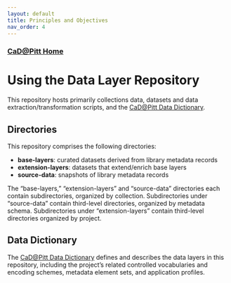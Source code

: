 ```yaml
---
layout: default
title: Principles and Objectives
nav_order: 4
---
```


### [CaD@Pitt Home](http://cadatpitt.github.io)
# Using the Data Layer Repository

This repository hosts primarily collections data, datasets and data extraction/transformation scripts, and the [CaD@Pitt Data Dictionary](https://github.com/CaDatPitt/data-layers/wiki).

## Directories
This repository comprises the following directories:
* **base-layers**: curated datasets derived from library metadata records
* **extension-layers**: datasets that extend/enrich base layers
* **source-data**: snapshots of library metadata records
<!--* **processing-tools**: scripts for extracting and transforming data from library metadata records-->

The “base-layers,” “extension-layers” and “source-data” directories each contain subdirectories, organized by collection. Subdirectories under “source-data” contain third-level directories, organized by metadata schema. Subdirectories under “extension-layers” contain third-level  directories organized by project.

## Data Dictionary
The [CaD@Pitt Data Dictionary](https://github.com/CaDatPitt/data-layers/wiki) defines and describes the data layers in this repository, including the project’s related controlled vocabularies and encoding schemes, metadata element sets, and application profiles.
